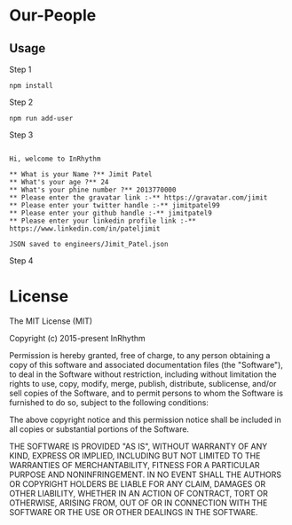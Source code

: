 # Our-People
## Usage
Step 1
```
npm install
```
Step 2

```
npm run add-user
```
Step 3

```

Hi, welcome to InRhythm 

** What is your Name ?** Jimit Patel
** What's your age ?** 24
** What's your phine number ?** 2013770000
** Please enter the gravatar link :-** https://gravatar.com/jimit
** Please enter your twitter handle :-** jimitpatel99
** Please enter your github handle :-** jimitpatel9
** Please enter your linkedin profile link :-** https://www.linkedin.com/in/pateljimit

JSON saved to engineers/Jimit_Patel.json
```
Step 4

# License
The MIT License (MIT)

Copyright (c) 2015-present InRhythm

Permission is hereby granted, free of charge, to any person obtaining a copy of this software and associated documentation files (the "Software"), to deal in the Software without restriction, including without limitation the rights to use, copy, modify, merge, publish, distribute, sublicense, and/or sell copies of the Software, and to permit persons to whom the Software is furnished to do so, subject to the following conditions:

The above copyright notice and this permission notice shall be included in all copies or substantial portions of the Software.

THE SOFTWARE IS PROVIDED "AS IS", WITHOUT WARRANTY OF ANY KIND, EXPRESS OR IMPLIED, INCLUDING BUT NOT LIMITED TO THE WARRANTIES OF MERCHANTABILITY, FITNESS FOR A PARTICULAR PURPOSE AND NONINFRINGEMENT. IN NO EVENT SHALL THE AUTHORS OR COPYRIGHT HOLDERS BE LIABLE FOR ANY CLAIM, DAMAGES OR OTHER LIABILITY, WHETHER IN AN ACTION OF CONTRACT, TORT OR OTHERWISE, ARISING FROM, OUT OF OR IN CONNECTION WITH THE SOFTWARE OR THE USE OR OTHER DEALINGS IN THE SOFTWARE.
